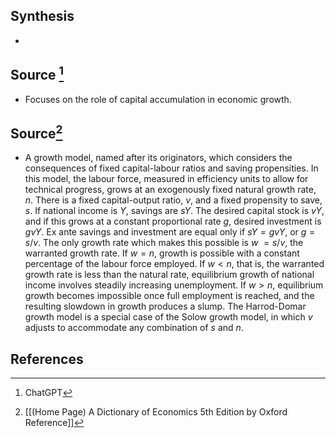## Synthesis
- 
## Source [^1]
- Focuses on the role of capital accumulation in economic growth.
## Source[^2]
- A growth model, named after its originators, which considers the consequences of fixed capital-labour ratios and saving propensities. In this model, the labour force, measured in efficiency units to allow for technical progress, grows at an exogenously fixed natural growth rate, $n$. There is a fixed capital-output ratio, $v$, and a fixed propensity to save, $s$. If national income is $Y$, savings are $s Y$. The desired capital stock is $v Y$, and if this grows at a constant proportional rate $g$, desired investment is $g v Y$. Ex ante savings and investment are equal only if $s Y=g v Y$, or $g=s / v$. The only growth rate which makes this possible is $w$ $=s / v$, the warranted growth rate. If $w=n$, growth is possible with a constant percentage of the labour force employed. If $w<n$, that is, the warranted growth rate is less than the natural rate, equilibrium growth of national income involves steadily increasing unemployment. If $w>n$, equilibrium growth becomes impossible once full employment is reached, and the resulting slowdown in growth produces a slump. The Harrod-Domar growth model is a special case of the Solow growth model, in which $v$ adjusts to accommodate any combination of $s$ and $n$.
## References

[^1]: ChatGPT
[^2]: [[(Home Page) A Dictionary of Economics 5th Edition by Oxford Reference]]